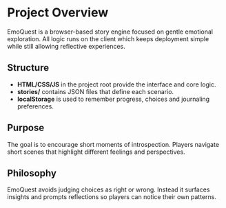 # Project Overview

EmoQuest is a browser-based story engine focused on gentle emotional exploration. All logic runs on the client which keeps deployment simple while still allowing reflective experiences.

## Structure
- **HTML/CSS/JS** in the project root provide the interface and core logic.
- **stories/** contains JSON files that define each scenario.
- **localStorage** is used to remember progress, choices and journaling preferences.

## Purpose
The goal is to encourage short moments of introspection. Players navigate short scenes that highlight different feelings and perspectives.

## Philosophy
EmoQuest avoids judging choices as right or wrong. Instead it surfaces insights and prompts reflections so players can notice their own patterns.
